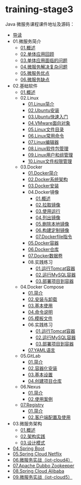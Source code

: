 # training-stage3

Java 微服务课程课件地址及源码：

- [导读](http://www.work100.net/training/micro-services)
- 01.微服务简介
  - [01.概述](http://www.work100.net/training/micro-services-intro.html)
  - [02.单体应用回顾](http://www.work100.net/training/micro-services-intro-monolithic.html)
  - [03.单体应用面临的问题](http://www.work100.net/training/micro-services-intro-monolithic-issue.html)
  - [04.微服务解决复杂问题](http://www.work100.net/training/micro-services-intro-solve-issue.html)
  - [05.微服务优点](http://www.work100.net/training/micro-services-advantage.html)
  - [06.微服务缺点](http://www.work100.net/training/micro-services-disadvantage.html)
- 02.基础软件
  - [01.概述](http://www.work100.net/training/micro-services-soft.html)
  - 02.Linux
    - [01.Linux简介](http://www.work100.net/training/micro-services-soft-linux.html)
    - [02.Ubuntu安装](http://www.work100.net/training/micro-services-soft-linux-ubuntu-install.html)
    - [03.Ubuntu快速入门](http://www.work100.net/training/micro-services-soft-linux-ubuntu-quick-start.html)
    - [04.VMware面向对象](http://www.work100.net/training/micro-services-soft-linux-vmware-oo.html)
    - [05.Linux文件目录](http://www.work100.net/training/micro-services-soft-linux-dir.html)
    - [06.Linux常用命令](http://www.work100.net/training/micro-services-soft-linux-command.html)
    - [07.Linux编辑器](http://www.work100.net/training/micro-services-soft-linux-editor.html)
    - [08.Linux软件包管理](http://www.work100.net/training/micro-services-soft-linux-apt.html)
    - [09.Linux用户和组管理](http://www.work100.net/training/micro-services-soft-linux-user-group.html)
    - [10.Linux文件权限管理](http://www.work100.net/training/micro-services-soft-linux-file-permission.html)
  - 03.Docker
    - [01.Docker简介](http://www.work100.net/training/micro-services-soft-docker.html)
    - [02.Docker系统架构](http://www.work100.net/training/micro-services-soft-docker-architecture.html)
    - [03.Docker安装](http://www.work100.net/training/micro-services-soft-docker-install.html)
    - 04.Docker镜像
      - [01.概述](http://www.work100.net/training/micro-services-soft-docker-image.html)
      - [02.拉取镜像](http://www.work100.net/training/micro-services-soft-docker-image-pull.html)
      - [03.使用运行](http://www.work100.net/training/micro-services-soft-docker-image-run.html)
      - [04.列出镜像](http://www.work100.net/training/micro-services-soft-docker-image-ls.html)
      - [05.删除本地镜像](http://www.work100.net/training/micro-services-soft-docker-image-rm.html)
      - [06.构建定制镜像](http://www.work100.net/training/micro-services-soft-docker-image-build.html)
      - [07.Dockerfile指令](http://www.work100.net/training/micro-services-soft-docker-image-dockerfile.html)
    - [05.Docker容器](http://www.work100.net/training/micro-services-soft-docker-container.html)
    - [06.Docker仓库](http://www.work100.net/training/micro-services-soft-docker-repository.html)
    - [07.Docker数据卷](http://www.work100.net/training/micro-services-soft-docker-volume.html)
    - 08.实践练习
        - [01.运行Tomcat容器](http://www.work100.net/training/micro-services-soft-docker-test-tomcat.html)
        - [02.运行MySQL容器](http://www.work100.net/training/micro-services-soft-docker-test-mysql.html)
        - [03.部署项目到容器](http://www.work100.net/training/micro-services-soft-docker-test-deploy-project.html)
  - 04.Docker Compose
    - [01.简介](http://www.work100.net/training/micro-services-soft-docker-compose.html)
    - [02.安装与卸载](http://www.work100.net/training/micro-services-soft-docker-compose-install-uninstall.html)
    - [03.基本使用](http://www.work100.net/training/micro-services-soft-docker-compose-quickstart.html)
    - [04.命令说明](http://www.work100.net/training/micro-services-soft-docker-compose-command.html)
    - [05.模板文件](http://www.work100.net/training/micro-services-soft-docker-compose-template.html)
    - 06.实践练习
        - [01.运行Tomcat容器](http://www.work100.net/training/micro-services-soft-docker-compose-test-tomcat.html)
        - [02.运行MySQL容器](http://www.work100.net/training/micro-services-soft-docker-compose-test-mysql.html)
        - [03.部署项目到容器](http://www.work100.net/training/micro-services-soft-docker-compose-test-deploy-project.html)
    - [07.YAML语言](http://www.work100.net/training/micro-services-soft-docker-compose-yaml.html)
  - 05.GitLab
    - [01.简介](http://www.work100.net/training/micro-services-soft-gitlab.html)
    - [02.容器化安装](http://www.work100.net/training/micro-services-soft-gitlab-install.html)
    - [03.基本设置](http://www.work100.net/training/micro-services-soft-gitlab-settings.html)
    - [04.创建项目仓库](http://www.work100.net/training/micro-services-soft-gitlab-project.html)
  - 06.Nexus
    - [01.简介](http://www.work100.net/training/micro-services-soft-nexus.html)
    - [02.使用案例](http://www.work100.net/training/micro-services-soft-nexus-quickstart.html)
  - [07.Registry](http://www.work100.net/training/micro-services-soft-registry.html)
    - [01.简介](http://www.work100.net/training/micro-services-soft-registry.html)
    - [02.客户端配置及使用](http://www.work100.net/training/micro-services-soft-registry-client.html)
- 03.微服务架构
    - [01.概述](http://www.work100.net/training/micro-services-architecture.html)
    - [02.架构实践](http://www.work100.net/training/micro-services-architecture-practice.html)
    - [03.设计模式](http://www.work100.net/training/micro-services-architecture-design-pattern.html)
- [04.Spring Boot](http://www.work100.net/training/micro-services-spring-boot.html)
- [05.Spring Cloud Netflix](http://www.work100.net/training/micro-services-spring-cloud-netflix.html)
- [06.微服务实战（iot-cloud4）](http://www.work100.net/training/micro-services-project-iot-cloud4.html)
- [07.Apache Dubbo Zookeeper](http://www.work100.net/training/micro-services-apache-dubbo-zookeeper.html)
- [08.Spring Cloud Alibaba](http://www.work100.net/training/micro-services-spring-cloud-alibaba.html)
- [09.微服务实战（iot-cloud5）](http://www.work100.net/training/micro-services-project-iot-cloud5.html)


